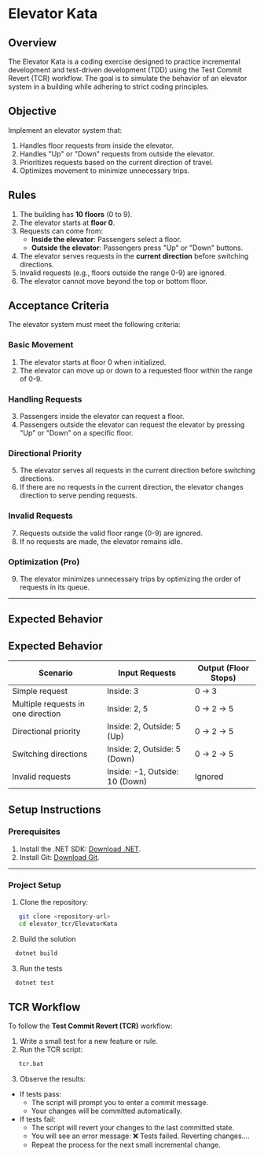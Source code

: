 # Elevator Kata

## Overview
The Elevator Kata is a coding exercise designed to practice incremental development and test-driven development (TDD) using the Test Commit Revert (TCR) workflow. The goal is to simulate the behavior of an elevator system in a building while adhering to strict coding principles.

## Objective
Implement an elevator system that:
1. Handles floor requests from inside the elevator.
2. Handles "Up" or "Down" requests from outside the elevator.
3. Prioritizes requests based on the current direction of travel.
4. Optimizes movement to minimize unnecessary trips.

## Rules
1. The building has **10 floors** (0 to 9).
2. The elevator starts at **floor 0**.
3. Requests can come from:
   - **Inside the elevator**: Passengers select a floor.
   - **Outside the elevator**: Passengers press "Up" or "Down" buttons.
4. The elevator serves requests in the **current direction** before switching directions.
5. Invalid requests (e.g., floors outside the range 0-9) are ignored.
6. The elevator cannot move beyond the top or bottom floor.

## Acceptance Criteria

The elevator system must meet the following criteria:

### Basic Movement
1. The elevator starts at floor 0 when initialized.
2. The elevator can move up or down to a requested floor within the range of 0-9.

### Handling Requests
3. Passengers inside the elevator can request a floor.
4. Passengers outside the elevator can request the elevator by pressing "Up" or "Down" on a specific floor.

### Directional Priority
5. The elevator serves all requests in the current direction before switching directions.
6. If there are no requests in the current direction, the elevator changes direction to serve pending requests.

### Invalid Requests
7. Requests outside the valid floor range (0-9) are ignored.
8. If no requests are made, the elevator remains idle.

### Optimization (Pro)
9. The elevator minimizes unnecessary trips by optimizing the order of requests in its queue.

---
## Expected Behavior

## Expected Behavior

| Scenario                              | Input Requests                  | Output (Floor Stops) |
|---------------------------------------|---------------------------------|----------------------|
| Simple request                        | Inside: 3                       | 0 → 3               |
| Multiple requests in one direction    | Inside: 2, 5                    | 0 → 2 → 5           |
| Directional priority                  | Inside: 2, Outside: 5 (Up)      | 0 → 2 → 5           |
| Switching directions                  | Inside: 2, Outside: 5 (Down)    | 0 → 2 → 5           |
| Invalid requests                      | Inside: -1, Outside: 10 (Down)  | Ignored             |

## Setup Instructions

### Prerequisites
1. Install the .NET SDK: [Download .NET](https://dotnet.microsoft.com/download).
2. Install Git: [Download Git](https://git-scm.com/).

---

### Project Setup
1. Clone the repository:
```bash
   git clone <repository-url>
   cd elevator_tcr/ElevatorKata
```

2. Build the solution

```bash
  dotnet build
```

3. Run the tests

```bash
  dotnet test
```

## TCR Workflow

To follow the **Test Commit Revert (TCR)** workflow:

1. Write a small test for a new feature or rule.
2. Run the TCR script:
```bash
   tcr.bat
```
3. Observe the results:
  - If tests pass:
      * The script will prompt you to enter a commit message.
      * Your changes will be committed automatically.
  - If tests fail:
      * The script will revert your changes to the last committed state.
      * You will see an error message: ❌ Tests failed. Reverting changes....
      * Repeat the process for the next small incremental change.